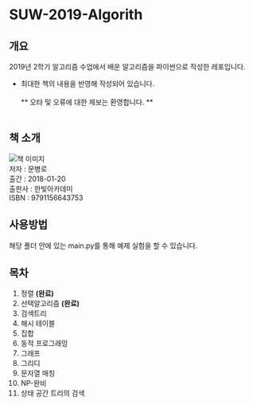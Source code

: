 # SUW-2019-Algorith
개요
-------------
2019년 2학기 알고리즘 수업에서 배운 알고리즘을 파이썬으로 작성한 레포입니다.
<br>
* 최대한 책의 내용을 반영해 작성되어 있습니다.
<br><br>** 오타 및 오류에 대한 제보는 환영합니다. **
<br><br>

책 소개
-------------
![책 이미지](http://www.hanbit.co.kr/data/books/B7707942187_l.jpg)<br>
저자 : 문병로<br>
출간 : 2018-01-20<br>
출판사 : 한빛아카데미<br>
ISBN : 9791156643753

사용방법
-------------
해당 폴더 안에 있는 main.py를 통해 예제 실험을 할 수 있습니다.<br>

목차
-------------
1. 정렬 **(완료)**
2. 선택알고리즘 **(완료)**
3. 검색트리
4. 해시 테이블
5. 집합
6. 동적 프로그래밍
7. 그래프
8. 그리디
9. 문자열 매칭
10. NP-완비
11. 상태 공간 트리의 검색
